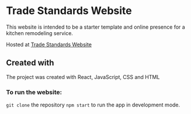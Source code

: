 # Trade Standards Website

This website is intended to be a starter template and online presence for a kitchen remodeling service.

Hosted at [Trade Standards Website](https://alx-rg.github.io/tradestandards/)

## Created with

The project was created with React, JavaScript, CSS and HTML

### To run the website:

`git clone` the repository
`npm start` to run the app in development mode.